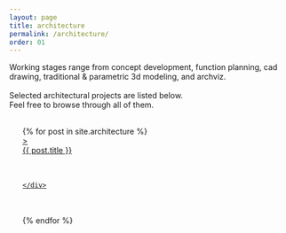 ```yaml
---
layout: page
title: architecture
permalink: /architecture/
order: 01
---
```


<!-- INSERTED PROJECTS -->
Working stages range from concept development, function planning, cad drawing, traditional & parametric 3d modeling, and archviz.
<br /><br />
Selected architectural projects are listed below.
<br />
Feel free to browse through all of them.
<br /><br />

<ul class="post-list">
  {% for post in site.architecture %}
  <a href="{{ post.url | prepend: site.baseurl }}">
    <div class="thumbnail-wrapper">
      <div class="FloatLeft">></div>
      <div class="FloatRight">{{ post.title }}</div>
      <br /><br />
      <div class="thumbnail-container" style="background-image: url('/assets{{ post.url }}/{{ post.thumbnail }}')"></div>

    </div>
  </a>
  <br /><br />
  {% endfor %}
</ul>

<!-- <ul class="post-list">
  {% for post in site.architecture %}

      >&nbsp;<a href="{{ post.url | prepend: site.baseurl }}">{{ post.title }}</a>
      <br /><br />

    {% endfor %}
  </ul> -->

<!-- INSERTED PROJECTS - CLOSED -->
